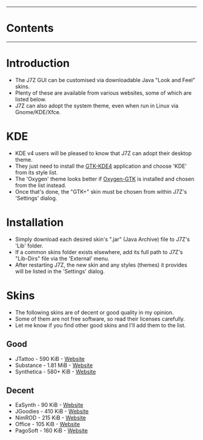
---


# Contents #



---


# Introduction #

  * The J7Z GUI can be customised via downloadable Java "Look and Feel" skins.
  * Plenty of these are available from various websites, some of which are listed below.
  * J7Z can also adopt the system theme, even when run in Linux via Gnome/KDE/Xfce.

# KDE #

  * KDE v4 users will be pleased to know that J7Z can adopt their desktop theme.
  * They just need to install the [GTK-KDE4](http://kde-look.org/content/show.php?content=74689) application and choose 'KDE' from its style list.
  * The 'Oxygen' theme looks better if [Oxygen-GTK](http://kde-look.org/content/show.php/Oxygen+Gtk?content=136216) is installed and chosen from the list instead.
  * Once that's done, the "GTK+" skin must be chosen from within J7Z's 'Settings' dialog.

# Installation #

  * Simply download each desired skin's ".jar" (Java Archive) file to J7Z's 'Lib' folder.
  * If a common skins folder exists elsewhere, add its full path to J7Z's "Lib-Dirs" file via the 'External' menu.
  * After restarting J7Z, the new skin and any styles (themes) it provides will be listed in the 'Settings' dialog.

# Skins #

  * The following skins are of decent or good quality in my opinion.
  * Some of them are not free software, so read their licenses carefully.
  * Let me know if you find other good skins and I'll add them to the list.

## Good ##

  * JTattoo - 590 KiB - [Website](http://www.jtattoo.net/Download.html)
  * Substance - 1.81 MiB - [Website](http://repo1.maven.org/maven2/com/github/insubstantial/)
  * Synthetica - 580+ KiB - [Website](http://www.jyloo.com/synthetica/themes/)

## Decent ##

  * EaSynth - 90 KiB - [Website](http://www.easynth.com/freewares/EaSynthLookAndFeel.html)
  * JGoodies - 410 KiB - [Website](http://www.jgoodies.com/)
  * NimROD - 215 KiB - [Website](http://personales.ya.com/nimrod/index-en.html)
  * Office - 105 KiB - [Website](http://fifesoft.com/officelnfs/)
  * PagoSoft - 160 KiB - [Website](http://www.pagosoft.com/projects/pgslookandfeel/)